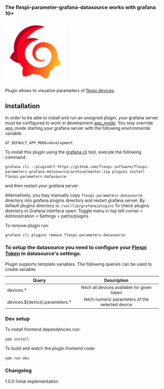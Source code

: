 ### The flespi-parameter-grafana-datasource works with grafana 10+

![Logo](https://github.com/flespi-software/flespi-parameters-grafana-datasource/blob/master/src/img/logo-flespi-plugin-small.png?raw=true "flespi parameters grafana plugin")

Plugin allows to visualize parameters of [flespi devices](https://flespi.io/docs/#/gw/!/devices).

## Installation

In order to be able to install and run an unsigned plugin, your grafana server must be configured to work in development [app_mode](https://grafana.com/docs/grafana/latest/setup-grafana/configure-grafana/#app_mode). You may override app_mode starting your grafana server with the following environmental variable:

```
GF_DEFAULT_APP_MODE=development
```

To install this plugin using the [grafana cli](https://grafana.com/docs/grafana/latest/cli/) tool, execute the following command:
```
grafana cli --pluginUrl https://github.com/flespi-software/flespi-parameters-grafana-datasource/archive/master.zip plugins install flespi-parameters-datasource
```
and then restart your grafana server.

Alternatively, you may manually copy `flespi-parameters-datasource` directory into grafana plugins directory and restart grafana server.
By default plugins directory is: `/var/lib/grafana/plugins`
To check plugins directory in Grafana interface open: Toggle menu in top left corner > Administration > Settings > paths/plugins

To remove plugin run:
```
grafana cli plugins remove flespi-parameters-datasource
```

### To setup the datasource you need to configure your [Flespi Token](https://flespi.com/kb/tokens-access-keys-to-flespi-platform) in datasource's settings.

Plugin supports template variables. The following queries can be used to create variable:

| Query                              | Description                                             |
| ---------------------------------- |:-------------------------------------------------------:|
| devices.*                          | fetch all devices available for given token             |
| devices.${device}.parameters.*     | fetch numeric parameters of the selected device         |


### Dev setup

To install frontend dependencies run:

`npm install`

To build and watch the plugin frontend code:

`npm run dev`

### Changelog

1.0.0
  Initial implementation